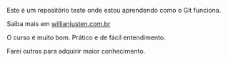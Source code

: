 
Este é um repositório teste onde estou aprendendo como o Git funciona.

Saiba mais em [willianjusten.com.br](http://willianjusten.com.br)

O curso é muito bom. Prático e de fácil entendimento.

Farei outros para adquirir maior conhecimento.
